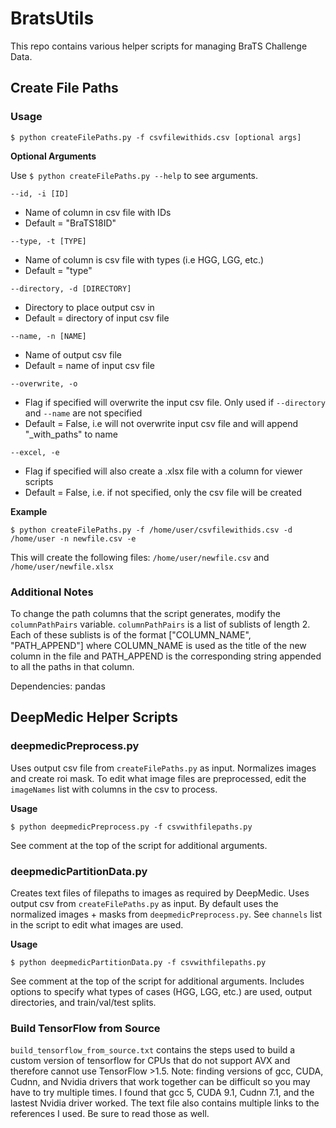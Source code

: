 # BratsUtils

This repo contains various helper scripts for managing BraTS Challenge Data.

## Create File Paths

### Usage
 
`$ python createFilePaths.py -f csvfilewithids.csv [optional args]`

**Optional Arguments**

Use `$ python createFilePaths.py --help` to see arguments.

`--id, -i [ID]`

  - Name of column in csv file with IDs
  - Default = "BraTS18ID"

`--type, -t [TYPE]`

  - Name of column is csv file with types (i.e HGG, LGG, etc.)
  - Default = "type"

`--directory, -d [DIRECTORY]`

  - Directory to place output csv in
  - Default = directory of input csv file

`--name, -n [NAME]`

  - Name of output csv file
  - Default = name of input csv file

`--overwrite, -o`

  - Flag if specified will overwrite the input csv file. Only used if `--directory` and `--name` are not specified
  - Default = False, i.e will not overwrite input csv file and will append "_with_paths" to name

`--excel, -e`

  - Flag if specified will also create a .xlsx file with a column for viewer scripts
  - Default = False, i.e. if not specified, only the csv file will be created

**Example**

`$ python createFilePaths.py -f /home/user/csvfilewithids.csv -d /home/user -n newfile.csv -e`

This will create the following files: `/home/user/newfile.csv` and `/home/user/newfile.xlsx`

### Additional Notes

To change the path columns that the script generates, modify the `columnPathPairs` variable.
`columnPathPairs` is a list of sublists of length 2.
Each of these sublists is of the format ["COLUMN_NAME", "PATH_APPEND"] where COLUMN_NAME is used as the title of the new column in the file and PATH_APPEND is the corresponding string appended to all the paths in that column.

Dependencies: pandas

## DeepMedic Helper Scripts

### deepmedicPreprocess.py

Uses output csv file from `createFilePaths.py` as input. 
Normalizes images and create roi mask. 
To edit what image files are preprocessed, edit the `imageNames` list with columns in the csv to process.

**Usage**

`$ python deepmedicPreprocess.py -f csvwithfilepaths.py`

See comment at the top of the script for additional arguments.

### deepmedicPartitionData.py

Creates text files of filepaths to images as required by DeepMedic.
Uses output csv from `createFilePaths.py` as input.
By default uses the normalized images + masks from `deepmedicPreprocess.py`.
See `channels` list in the script to edit what images are used.

**Usage**

`$ python deepmedicPartitionData.py -f csvwithfilepaths.py`

See comment at the top of the script for additional arguments.
Includes options to specify what types of cases (HGG, LGG, etc.) are used, output directories, and train/val/test splits.

### Build TensorFlow from Source

`build_tensorflow_from_source.txt` contains the steps used to build a custom version of tensorflow for CPUs that do not support AVX and therefore cannot use TensorFlow >1.5.
Note: finding versions of gcc, CUDA, Cudnn, and Nvidia drivers that work together can be difficult so you may have to try multiple times.
I found that gcc 5, CUDA 9.1, Cudnn 7.1, and the lastest Nvidia driver worked. The text file also contains multiple links to the references I used. Be sure to read those as well.

